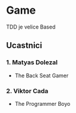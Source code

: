 # Game
TDD je velice Based
## Ucastnici
### 1. Matyas Dolezal
- The Back Seat Gamer
### 2. Viktor Cada
- The Programmer Boyo
